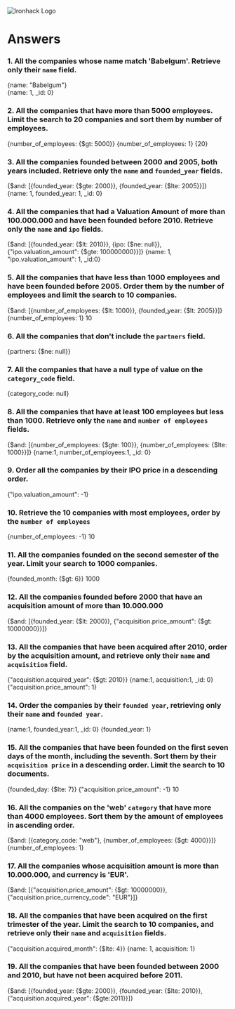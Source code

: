 ![Ironhack Logo](https://i.imgur.com/1QgrNNw.png)

# Answers

### 1. All the companies whose name match 'Babelgum'. Retrieve only their `name` field.

<!-- Your Code Goes Here -->

{name: "Babelgum"}  
{name: 1, \_id: 0}

### 2. All the companies that have more than 5000 employees. Limit the search to 20 companies and sort them by **number of employees**.

<!-- Your Code Goes Here -->

{number_of_employees: {$gt: 5000}}
{number_of_employees: 1}
{20}

### 3. All the companies founded between 2000 and 2005, both years included. Retrieve only the `name` and `founded_year` fields.

<!-- Your Code Goes Here -->

{$and: [{founded_year: {$gte: 2000}}, {founded_year: {$lte: 2005}}]}
{name: 1, founded_year: 1, \_id: 0}

### 4. All the companies that had a Valuation Amount of more than 100.000.000 and have been founded before 2010. Retrieve only the `name` and `ipo` fields.

<!-- Your Code Goes Here -->

{$and: [{founded_year: {$lt: 2010}}, {ipo: {$ne: null}}, {"ipo.valuation_amount": {$gte: 100000000}}]}
{name: 1, "ipo.valuation_amount": 1, \_id:0}

### 5. All the companies that have less than 1000 employees and have been founded before 2005. Order them by the number of employees and limit the search to 10 companies.

<!-- Your Code Goes Here -->

{$and: [{number_of_employees: {$lt: 1000}}, {founded_year: {$lt: 2005}}]}
{number_of_employees: 1}
10

### 6. All the companies that don't include the `partners` field.

<!-- Your Code Goes Here -->

{partners: {$ne: null}}

### 7. All the companies that have a null type of value on the `category_code` field.

<!-- Your Code Goes Here -->

{category_code: null}

### 8. All the companies that have at least 100 employees but less than 1000. Retrieve only the `name` and `number of employees` fields.

<!-- Your Code Goes Here -->

{$and: [{number_of_employees: {$gte: 100}}, {number_of_employees: {$lte: 1000}}]}
{name:1, number_of_employees:1, \_id: 0}

### 9. Order all the companies by their IPO price in a descending order.

<!-- Your Code Goes Here -->

{"ipo.valuation_amount": -1}

### 10. Retrieve the 10 companies with most employees, order by the `number of employees`

<!-- Your Code Goes Here -->

{number_of_employees: -1}
10

### 11. All the companies founded on the second semester of the year. Limit your search to 1000 companies.

<!-- Your Code Goes Here -->

{founded_month: {$gt: 6}}
1000

### 12. All the companies founded before 2000 that have an acquisition amount of more than 10.000.000

<!-- Your Code Goes Here -->

{$and: [{founded_year: {$lt: 2000}}, {"acquisition.price_amount": {$gt: 10000000}}]}

### 13. All the companies that have been acquired after 2010, order by the acquisition amount, and retrieve only their `name` and `acquisition` field.

<!-- Your Code Goes Here -->

{"acquisition.acquired_year": {$gt: 2010}}
{name:1, acquisition:1, \_id: 0}
{"acquisition.price_amount": 1}

### 14. Order the companies by their `founded year`, retrieving only their `name` and `founded year`.

<!-- Your Code Goes Here -->

{name:1, founded_year:1, \_id: 0}
{founded_year: 1}

### 15. All the companies that have been founded on the first seven days of the month, including the seventh. Sort them by their `acquisition price` in a descending order. Limit the search to 10 documents.

<!-- Your Code Goes Here -->

{founded_day: {$lte: 7}}
{"acquisition.price_amount": -1}
10

### 16. All the companies on the 'web' `category` that have more than 4000 employees. Sort them by the amount of employees in ascending order.

<!-- Your Code Goes Here -->

{$and: [{category_code: "web"}, {number_of_employees: {$gt: 4000}}]}
{number_of_employees: 1}

### 17. All the companies whose acquisition amount is more than 10.000.000, and currency is 'EUR'.

<!-- Your Code Goes Here -->

{$and: [{"acquisition.price_amount": {$gt: 10000000}}, {"acquisition.price_currency_code": "EUR"}]}

### 18. All the companies that have been acquired on the first trimester of the year. Limit the search to 10 companies, and retrieve only their `name` and `acquisition` fields.

<!-- Your Code Goes Here -->

{"acquisition.acquired_month": {$lte: 4}}
{name: 1, acquisition: 1}

### 19. All the companies that have been founded between 2000 and 2010, but have not been acquired before 2011.

<!-- Your Code Goes Here -->

{$and: [{founded_year: {$gte: 2000}}, {founded_year: {$lte: 2010}}, {"acquisition.acquired_year": {$gte:2011}}]}
